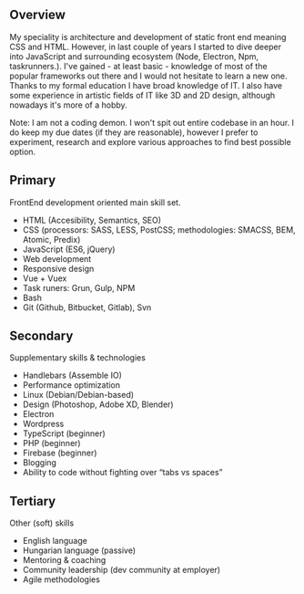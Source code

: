 ## Overview

My speciality is architecture and development of static front end meaning CSS and HTML. However, in last couple of years I started to dive deeper into JavaScript and surrounding ecosystem (Node, Electron, Npm, taskrunners.). I've gained - at least basic - knowledge of most of the popular frameworks out there and I would not hesitate to learn a new one. Thanks to my formal education I have broad knowledge of IT. I also have some experience in artistic fields of IT like 3D and 2D design, although nowadays it's more of a hobby.

Note: I am not a coding demon. I won't spit out entire codebase in an hour. I do keep my due dates (if they are reasonable), however I prefer to experiment, research and explore various approaches to find best possible option. 


## Primary

FrontEnd development oriented main skill set.

- HTML (Accesibility, Semantics, SEO)
- CSS (processors: SASS, LESS, PostCSS; methodologies: SMACSS, BEM, Atomic, Predix)
- JavaScript (ES6, jQuery)
- Web development
- Responsive design
- Vue + Vuex
- Task runers: Grun, Gulp, NPM
- Bash
- Git (Github, Bitbucket, Gitlab), Svn


## Secondary

Supplementary skills & technologies

- Handlebars (Assemble IO)
- Performance optimization
- Linux (Debian/Debian-based)
- Design (Photoshop, Adobe XD, Blender)
- Electron
- Wordpress
- TypeScript (beginner)
- PHP (beginner)
- Firebase (beginner)
- Blogging
- Ability to code without fighting over “tabs vs spaces”




## Tertiary

Other (soft) skills

- English language
- Hungarian language (passive)
- Mentoring & coaching
- Community leadership (dev community at employer)
- Agile methodologies
